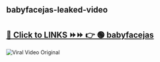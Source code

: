 
 ## babyfacejas-leaked-video 

# <h2><a href="https://clipsfans.com/babyfacejas&ref=git">🔗 Click to LINKS ⏩⏩ 👉 🟢 babyfacejas </a></h2>

<a href="https://clipsfans.com/babyfacejas&ref=git" rel="nofollow" data-target="animated-image.originalLink"><img src="https://i.ibb.co.com/xMMVF88/686577567.gif" alt="Viral Video Original" style="max-width: 100%; display: inline-block;" data-target="animated-image.originalImage"></a>
